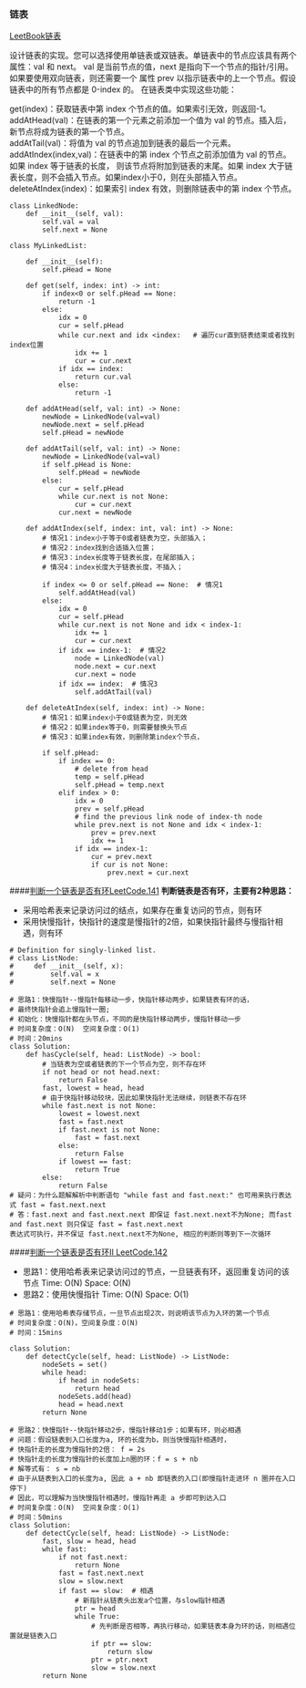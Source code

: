 ### 链表

[LeetBook链表](https://leetcode-cn.com/leetbook/read/linked-list/jy291/)

设计链表的实现。您可以选择使用单链表或双链表。单链表中的节点应该具有两个属性：val 和 next。
val 是当前节点的值，next 是指向下一个节点的指针/引用。如果要使用双向链表，则还需要一个
属性 prev 以指示链表中的上一个节点。假设链表中的所有节点都是 0-index 的。
在链表类中实现这些功能：

get(index)：获取链表中第 index 个节点的值。如果索引无效，则返回-1。  
addAtHead(val)：在链表的第一个元素之前添加一个值为 val 的节点。插入后，新节点将成为链表的第一个节点。  
addAtTail(val)：将值为 val 的节点追加到链表的最后一个元素。  
addAtIndex(index,val)：在链表中的第 index 个节点之前添加值为 val 的节点。如果 index 等于链表的长度，
则该节点将附加到链表的末尾。如果 index 大于链表长度，则不会插入节点。如果index小于0，则在头部插入节点。  
deleteAtIndex(index)：如果索引 index 有效，则删除链表中的第 index 个节点。

```
class LinkedNode:
    def __init__(self, val):
        self.val = val
        self.next = None

class MyLinkedList:

    def __init__(self):
        self.pHead = None

    def get(self, index: int) -> int:
        if index<0 or self.pHead == None:
            return -1
        else:
            idx = 0
            cur = self.pHead
            while cur.next and idx <index:   # 遍历cur直到链表结束或者找到index位置
                idx += 1
                cur = cur.next
            if idx == index:
                return cur.val
            else:
                return -1

    def addAtHead(self, val: int) -> None:
        newNode = LinkedNode(val=val)
        newNode.next = self.pHead
        self.pHead = newNode

    def addAtTail(self, val: int) -> None:
        newNode = LinkedNode(val=val)
        if self.pHead is None:
            self.pHead = newNode
        else:
            cur = self.pHead
            while cur.next is not None:
                cur = cur.next
            cur.next = newNode

    def addAtIndex(self, index: int, val: int) -> None:
        # 情况1：index小于等于0或者链表为空，头部插入；
        # 情况2：index找到合适插入位置；
        # 情况3：index长度等于链表长度，在尾部插入；
        # 情况4：index长度大于链表长度，不插入；

        if index <= 0 or self.pHead == None:  # 情况1
            self.addAtHead(val)
        else:
            idx = 0
            cur = self.pHead
            while cur.next is not None and idx < index-1:
                idx += 1
                cur = cur.next
            if idx == index-1:  # 情况2
                node = LinkedNode(val)
                node.next = cur.next
                cur.next = node
            if idx == index:  # 情况3
                self.addAtTail(val)

    def deleteAtIndex(self, index: int) -> None:
        # 情况1：如果index小于0或链表为空，则无效
        # 情况2：如果index等于0，则需要替换头节点
        # 情况3：如果index有效，则删除第index个节点，

        if self.pHead:
            if index == 0:
                # delete from head
                temp = self.pHead
                self.pHead = temp.next
            elif index > 0:
                idx = 0
                prev = self.pHead
                # find the previous link node of index-th node
                while prev.next is not None and idx < index-1:
                    prev = prev.next
                    idx += 1
                if idx == index-1:
                    cur = prev.next
                    if cur is not None:
                        prev.next = cur.next
```

####[判断一个链表是否有环LeetCode.141](https://leetcode-cn.com/problems/linked-list-cycle/)
**判断链表是否有环，主要有2种思路：**
+ 采用哈希表来记录访问过的结点，如果存在重复访问的节点，则有环
+ 采用快慢指针，快指针的速度是慢指针的2倍，如果快指针最终与慢指针相遇，则有环
```
# Definition for singly-linked list.
# class ListNode:
#     def __init__(self, x):
#         self.val = x
#         self.next = None

# 思路1：快慢指针--慢指针每移动一步，快指针移动两步，如果链表有环的话，
# 最终快指针会追上慢指针一圈;
# 初始化：快慢指针都在头节点，不同的是快指针移动两步，慢指针移动一步
# 时间复杂度：O(N)  空间复杂度：O(1)
# 时间：20mins
class Solution:
    def hasCycle(self, head: ListNode) -> bool:
        # 当链表为空或者链表的下一个节点为空，则不存在环
        if not head or not head.next:
            return False
        fast, lowest = head, head
        # 由于快指针移动较块，因此如果快指针无法继续，则链表不存在环
        while fast.next is not None:
            lowest = lowest.next
            fast = fast.next
            if fast.next is not None:
                fast = fast.next
            else:
                return False
            if lowest == fast:
                return True
        else:
            return False
# 疑问：为什么题解解析中判断语句 "while fast and fast.next:" 也可用来执行表达式 fast = fast.next.next
# 答：fast.next and fast.next.next 即保证 fast.next.next不为None; 而fast and fast.next 则只保证 fast = fast.next.next
表达式可执行，并不保证 fast.next.next不为None, 相应的判断则等到下一次循环
```

####[判断一个链表是否有环II LeetCode.142](https://leetcode-cn.com/problems/linked-list-cycle-ii/)
+ 思路1：使用哈希表来记录访问过的节点，一旦链表有环，返回重复访问的该节点  Time: O(N)  Space: O(N)
+ 思路2：使用快慢指针  Time: O(N)  Space: O(1)
```
# 思路1：使用哈希表存储节点，一旦节点出现2次，则说明该节点为入环的第一个节点
# 时间复杂度：O(N)，空间复杂度：O(N)
# 时间：15mins

class Solution:
    def detectCycle(self, head: ListNode) -> ListNode:
        nodeSets = set()
        while head:
            if head in nodeSets:
                return head
            nodeSets.add(head)
            head = head.next
        return None

# 思路2：快慢指针--快指针移动2步，慢指针移动1步；如果有环，则必相遇
# 问题：假设链表到入口长度为a, 环的长度为b，则当快慢指针相遇时，
# 快指针走的长度为慢指针的2倍： f = 2s
# 快指针走的长度为慢指针的长度加上n圈的环：f = s + nb
# 解等式有： s = nb
# 由于从链表到入口的长度为a, 因此 a + nb 即链表的入口(即慢指针走进环 n 圈并在入口停下)
# 因此，可以理解为当快慢指针相遇时，慢指针再走 a 步即可到达入口
# 时间复杂度：O(N)  空间复杂度：O(1)
# 时间：50mins
class Solution:
    def detectCycle(self, head: ListNode) -> ListNode:
        fast, slow = head, head
        while fast:
            if not fast.next:
                return None
            fast = fast.next.next
            slow = slow.next
            if fast == slow:  # 相遇
                # 新指针从链表头出发a个位置，与slow指针相遇
                ptr = head
                while True:
                    # 先判断是否相等，再执行移动，如果链表本身为环的话，则相遇位置就是链表入口
                    if ptr == slow:
                        return slow
                    ptr = ptr.next
                    slow = slow.next
        return None
```